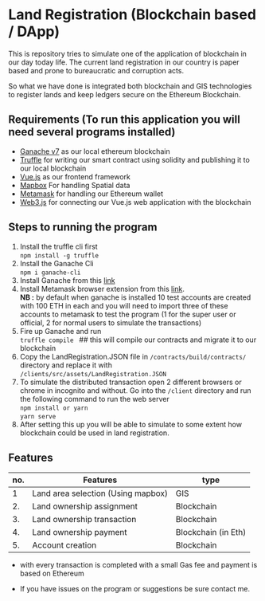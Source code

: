 # Land Registration (Blockchain based / DApp)

This is repository tries to simulate one of the application of blockchain in our day today life. The current land registration in our country is paper based and prone to bureaucratic and corruption acts. 

So what we have done is integrated both blockchain and GIS technologies to register lands and keep ledgers secure on the Ethereum Blockchain.

## Requirements (To run this application you will need several programs installed)

- [Ganache v7](https://trufflesuite.com/ganache/) as our local ethereum blockchain
- [Truffle](https://trufflesuite.com/docs/truffle/) for writing our smart contract using solidity and publishing it to our local blockchain
- [Vue.js](https://v2.vuejs.org/) as our frontend framework
- [Mapbox](https://www.mapbox.com/) For handling Spatial data
- [Metamask](https://www.mapbox.com/) for handling our Ethereum wallet
- [Web3.js](https://web3js.readthedocs.io/en/v1.7.0/) for connecting our Vue.js web application with the blockchain

## Steps to running the program
1. Install the truffle cli first <br>
    `npm install -g truffle`
2. Install the Ganache Cli <br>
    `npm i ganache-cli`
3. Install Ganache from this [link](https://trufflesuite.com/ganache/)
4. Install Metamask browser extension from this [link](https://chrome.google.com/webstore/detail/metamask/nkbihfbeogaeaoehlefnkodbefgpgknn?hl=en). <br><b>NB :</b> by default when ganache is installed 10 test accounts are created with 100 ETH in each and you will need to import three of these accounts to metamask to test the program (1 for the super user or official, 2 for normal users to simulate the transactions) 
5. Fire up Ganache and run <br>
    `truffle compile ` ## this will compile our contracts and migrate it to our blockchain <br>
6. Copy the LandRegistration.JSON file in `/contracts/build/contracts/` directory and replace it with `/clients/src/assets/LandRegistration.JSON`  <br>
7. To simulate the distributed transaction open 2 different browsers or chrome in incognito and without. Go into the `/client` directory and run the following command to run the web server <br>
    `npm install or yarn` <br>
    `yarn serve` <br>
8. After setting this up you will be able to simulate to some extent how blockchain could be used in land registration.

## Features
|no.  |Features   | type  |
|---|---|---|
|1   | Land area selection (Using mapbox)   | GIS   |
| 2.  | Land ownership assignment   | Blockchain  |
|  3.  | Land ownership transaction  | Blockchain  |
|  4.  | Land ownership payment  | Blockchain (in Eth)  |
|  5.  | Account creation  | Blockchain |

* with every transaction is completed with a small Gas fee and payment is based on Ethereum


* If you have issues on the program or suggestions be sure contact me.    

